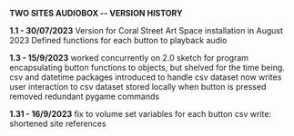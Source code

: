 **TWO SITES AUDIOBOX -- VERSION HISTORY**

**1.1 - 30/07/2023**
Version for Coral Street Art Space installation in August 2023
Defined functions for each button to playback audio

**1.3 - 15/9/2023**
worked concurrently on 2.0 sketch for program encapsulating button functions to objects, but shelved for the time being. 
csv and datetime packages introduced to handle csv dataset
now writes user interaction to csv dataset stored locally when button is pressed
removed redundant pygame commands

**1.31 - 16/9/2023**
fix to volume set variables for each button
csv write: shortened site references
